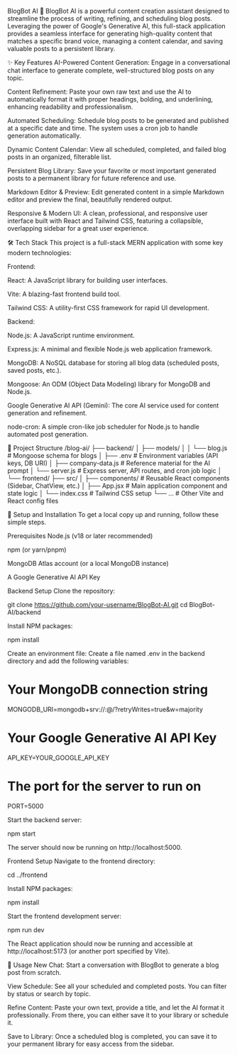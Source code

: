 BlogBot AI 🤖
BlogBot AI is a powerful content creation assistant designed to streamline the process of writing, refining, and scheduling blog posts. Leveraging the power of Google's Generative AI, this full-stack application provides a seamless interface for generating high-quality content that matches a specific brand voice, managing a content calendar, and saving valuable posts to a persistent library.

✨ Key Features
AI-Powered Content Generation: Engage in a conversational chat interface to generate complete, well-structured blog posts on any topic.

Content Refinement: Paste your own raw text and use the AI to automatically format it with proper headings, bolding, and underlining, enhancing readability and professionalism.

Automated Scheduling: Schedule blog posts to be generated and published at a specific date and time. The system uses a cron job to handle generation automatically.

Dynamic Content Calendar: View all scheduled, completed, and failed blog posts in an organized, filterable list.

Persistent Blog Library: Save your favorite or most important generated posts to a permanent library for future reference and use.

Markdown Editor & Preview: Edit generated content in a simple Markdown editor and preview the final, beautifully rendered output.

Responsive & Modern UI: A clean, professional, and responsive user interface built with React and Tailwind CSS, featuring a collapsible, overlapping sidebar for a great user experience.

🛠️ Tech Stack
This project is a full-stack MERN application with some key modern technologies:

Frontend:

React: A JavaScript library for building user interfaces.

Vite: A blazing-fast frontend build tool.

Tailwind CSS: A utility-first CSS framework for rapid UI development.

Backend:

Node.js: A JavaScript runtime environment.

Express.js: A minimal and flexible Node.js web application framework.

MongoDB: A NoSQL database for storing all blog data (scheduled posts, saved posts, etc.).

Mongoose: An ODM (Object Data Modeling) library for MongoDB and Node.js.

Google Generative AI API (Gemini): The core AI service used for content generation and refinement.

node-cron: A simple cron-like job scheduler for Node.js to handle automated post generation.

📂 Project Structure
/blog-ai/
├── backend/
│   ├── models/
│   │   └── blog.js         # Mongoose schema for blogs
│   ├── .env                # Environment variables (API keys, DB URI)
│   ├── company-data.js     # Reference material for the AI prompt
│   └── server.js           # Express server, API routes, and cron job logic
│
└── frontend/
    ├── src/
    │   ├── components/     # Reusable React components (Sidebar, ChatView, etc.)
    │   ├── App.jsx         # Main application component and state logic
    │   └── index.css       # Tailwind CSS setup
    └── ...                 # Other Vite and React config files

🚀 Setup and Installation
To get a local copy up and running, follow these simple steps.

Prerequisites
Node.js (v18 or later recommended)

npm (or yarn/pnpm)

MongoDB Atlas account (or a local MongoDB instance)

A Google Generative AI API Key

Backend Setup
Clone the repository:

git clone https://github.com/your-username/BlogBot-AI.git
cd BlogBot-AI/backend

Install NPM packages:

npm install

Create an environment file:
Create a file named .env in the backend directory and add the following variables:

# Your MongoDB connection string
MONGODB_URI=mongodb+srv://<user>:<password>@<cluster-url>/<database-name>?retryWrites=true&w=majority

# Your Google Generative AI API Key
API_KEY=YOUR_GOOGLE_API_KEY

# The port for the server to run on
PORT=5000

Start the backend server:

npm start

The server should now be running on http://localhost:5000.

Frontend Setup
Navigate to the frontend directory:

cd ../frontend

Install NPM packages:

npm install

Start the frontend development server:

npm run dev

The React application should now be running and accessible at http://localhost:5173 (or another port specified by Vite).

📖 Usage
New Chat: Start a conversation with BlogBot to generate a blog post from scratch.

View Schedule: See all your scheduled and completed posts. You can filter by status or search by topic.

Refine Content: Paste your own text, provide a title, and let the AI format it professionally. From there, you can either save it to your library or schedule it.

Save to Library: Once a scheduled blog is completed, you can save it to your permanent library for easy access from the sidebar.

